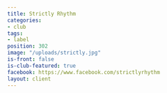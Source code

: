 ```yaml
---
title: Strictly Rhythm
categories:
- club
tags:
- label
position: 302
image: "/uploads/strictly.jpg"
is-front: false
is-club-featured: true
facebook: https://www.facebook.com/strictlyrhythm
layout: client
---
```


